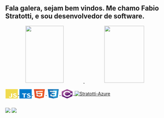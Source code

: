 ## Fala galera, sejam bem vindos. Me chamo Fabio Stratotti, e sou desenvolvedor de software.
<div align="center">
  <a href="https://github.com/stratotti">
  <img height="180em" width="49%" src="https://github-readme-stats.vercel.app/api?username=stratotti&show_icons=true&theme=dracula&include_all_commits=true&count_private=true"/>
  <img height="180em" width="50%" src="https://github-readme-stats.vercel.app/api/top-langs/?username=stratotti&layout=compact&langs_count=4&theme=dracula"/>
</div>
<div style="display: inline_block"><br>
  <img align="center" alt="Stratotti-Js" height="30" width="40" src="https://raw.githubusercontent.com/devicons/devicon/master/icons/javascript/javascript-plain.svg">
  <img align="center" alt="Stratotti-Ts" height="30" width="40" src="https://raw.githubusercontent.com/devicons/devicon/master/icons/typescript/typescript-plain.svg">
  <img align="center" alt="Stratotti-HTML" height="30" width="40" src="https://raw.githubusercontent.com/devicons/devicon/master/icons/html5/html5-original.svg">
  <img align="center" alt="Stratotti-CSS" height="30" width="40" src="https://raw.githubusercontent.com/devicons/devicon/master/icons/css3/css3-original.svg">
  <img align="center" alt="Stratotti-Csharp" height="30" width="40" src="https://raw.githubusercontent.com/devicons/devicon/master/icons/csharp/csharp-original.svg">
  <img align="center" alt="Stratotti-Azure" height="30" width="40" src="https://cdn.jsdelivr.net/gh/devicons/devicon/icons/azure/azure-original.svg" />  
</div>

##

<div>
  <a href="https://instagram.com/fstratotti" target="_blank"><img src="https://img.shields.io/badge/-Instagram-%23E4405F?style=for-the-badge&logo=instagram&logoColor=white" target="_blank"></a> 
  <a href="https://www.linkedin.com/in/fabio-stratotti-43445821" target="_blank"><img src="https://img.shields.io/badge/-LinkedIn-%230077B5?style=for-the-badge&logo=linkedin&logoColor=white" target="_blank"></a> 
</div>
